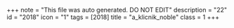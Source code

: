 +++
note = "This file was auto generated. DO NOT EDIT"
description = "22"
id = "2018"
icon = "1"
tags = [2018]
title = "a_klicnik_noble"
class = 1
+++
